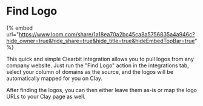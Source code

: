 # Find Logo

{% embed url="https://www.loom.com/share/1a18ea70a2bc45ca8a5756835a4a946c?hide_owner=true&hide_share=true&hide_title=true&hideEmbedTopBar=true" %}

This quick and simple Clearbit integration allows you to pull logos from any company website. Just run the "Find Logo" action in the integrations tab, select your column of domains as the source, and the logos will be automatically mapped for you on Clay.&#x20;

After finding the logos, you can then either leave them as-is or map the logo URLs to your Clay page as well.&#x20;
